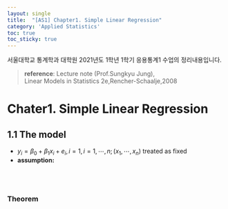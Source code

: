 ```yaml
---
layout: single
title:  "[AS1] Chapter1. Simple Linear Regression"
category: 'Applied Statistics'
toc: true
toc_sticky: true
---
```



서울대학교 통계학과 대학원 2021년도 1학년 1학기 응용통계1 수업의 정리내용입니다. <br/>
> **reference**: Lecture note (Prof.Sungkyu Jung),<br/> Linear Models in Statistics 2e,Rencher-Schaalje,2008

# Chater1. Simple Linear Regression

## 1.1 The model


* $y_i = \beta_0 + \beta_1 x_i + e_i, i = 1, i=1, \cdots, n ;  (x_1, \cdots, x_n)$ treated as fixed 
* **assumption:**


<br/><br/>

### $\textbf{Theorem}$ 
